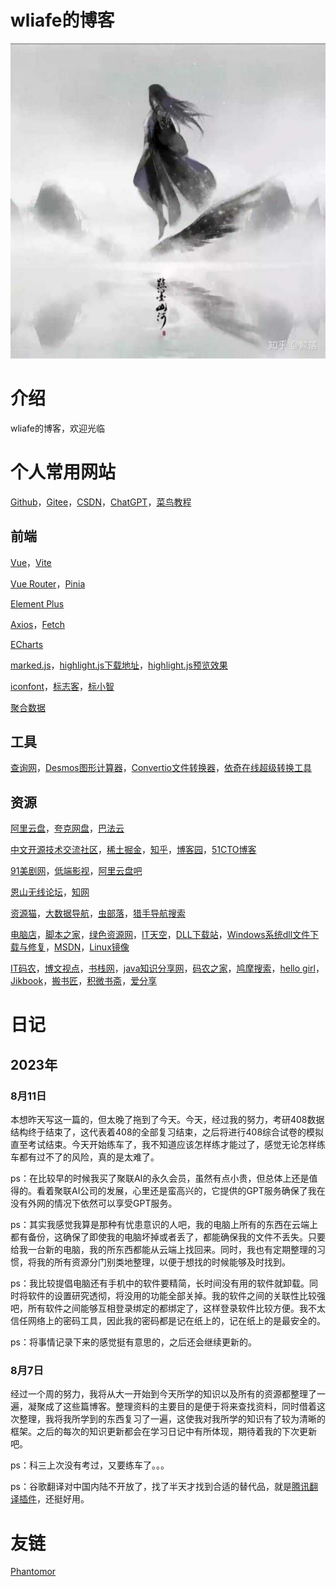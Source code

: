 # wliafe的博客

![wliafe头像](wliafe.jpg)

# 介绍

wliafe的博客，欢迎光临

# 个人常用网站

[Github](https://github.com/)，[Gitee](https://gitee.com/)，[CSDN](https://www.csdn.net/)，[ChatGPT](https://chat.openai.com/)，[菜鸟教程](https://www.runoob.com/)

## 前端

[Vue](https://cn.vuejs.org/)，[Vite](https://cn.vitejs.dev/)

[Vue Router](https://router.vuejs.org/zh/)，[Pinia](https://pinia.vuejs.org/zh/)

[Element Plus](https://element-plus.gitee.io/zh-CN/)

[Axios](https://www.axios-http.cn/)，[Fetch](https://developer.mozilla.org/zh-CN/docs/Web/API/Fetch_API/Using_Fetch)

[ECharts](https://echarts.apache.org/)

[marked.js](http://www.dagoogle.cn/n/745.html)，[highlight.js下载地址](https://highlightjs.org/)，[highlight.js预览效果](https://highlightjs.org/static/demo/)

[iconfont](https://www.iconfont.cn/)，[标志客](https://www.logomaker.com.cn/)，[标小智](https://www.logosc.cn/logo/favicon)

[聚合数据](https://www.juhe.cn/)

## 工具

[查询网](https://www.ip138.com/)，[Desmos图形计算器](https://www.desmos.com/)，[Convertio文件转换器](https://convertio.co/zh/)，[依奇在线超级转换工具](https://www.wdku.net/)

## 资源

[阿里云盘](https://www.aliyundrive.com/)，[夸克网盘](https://pan.quark.cn/)，[巴法云](https://cloud.bemfa.com/)

[中文开源技术交流社区](https://www.oschina.net/)，[稀土掘金](https://juejin.cn/)，[知乎](https://www.zhihu.com/)，[博客园](https://www.cnblogs.com/)，[51CTO博客](https://blog.51cto.com/)

[91美剧网](https://91mjw.tv/)，[低端影视](https://ddys.site/)，[阿里云盘吧](https://www.alipanba.com/)

[恩山无线论坛](https://www.right.com.cn/)，[知网](https://lib.bimuchachong.com/)

[资源猫](https://www.ziyuanm.com/)，[大数据导航](https://hao.199it.com/)，[虫部落](https://search.chongbuluo.com/)，[猎手导航搜索](http://www.lsdhss.com/)

[电脑店](https://u.diannaodian.com/)，[脚本之家](https://www.bookstack.cn/)，[绿色资源网](http://www.downcc.com/)，[IT天空](https://www.itsk.com/)，[DLL下载站](http://www.dllxz.com/)，[Windows系统dll文件下载与修复](https://www.wenjian.net/)，[MSDN](https://msdn.itellyou.cn/)，[Linux镜像](https://mirrors.ustc.edu.cn/help/index.html)

[IT码农](https://tanqingbo.cn/)，[博文视点](http://www.broadview.com.cn/)，[书栈网](https://www.bookstack.cn/)，[java知识分享网](http://www.java1234.com/)，[码农之家](https://www.xz577.com/)，[鸠摩搜索](https://www.jiumodiary.com/)，[hello girl](https://www.jqhtml.com/down/category/resources)，[Jikbook](https://jikbook.com/)，[搬书匠](http://www.banshujiang.cn/)，[积微书斋](https://www.aibooks.cc/)，[爱分享](https://www.ishare1.cn/)

# 日记

## 2023年

### 8月11日

本想昨天写这一篇的，但太晚了拖到了今天。今天，经过我的努力，考研408数据结构终于结束了，这代表着408的全部复习结束，之后将进行408综合试卷的模拟直至考试结束。今天开始练车了，我不知道应该怎样练才能过了，感觉无论怎样练车都有过不了的风险，真的是太难了。

ps：在比较早的时候我买了聚联AI的永久会员，虽然有点小贵，但总体上还是值得的。看着聚联AI公司的发展，心里还是蛮高兴的，它提供的GPT服务确保了我在没有外网的情况下依然可以享受GPT服务。

ps：其实我感觉我算是那种有忧患意识的人吧，我的电脑上所有的东西在云端上都有备份，这确保了即使我的电脑坏掉或者丢了，都能确保我的文件不丢失。只要给我一台新的电脑，我的所东西都能从云端上找回来。同时，我也有定期整理的习惯，将我的所有资源分门别类地整理，以便于想找的时候能够及时找到。

ps：我比较提倡电脑还有手机中的软件要精简，长时间没有用的软件就卸载。同时将软件的设置研究透彻，将没用的功能全部关掉。我的软件之间的关联性比较强吧，所有软件之间能够互相登录绑定的都绑定了，这样登录软件比较方便。我不太信任网络上的密码工具，因此我的密码都是记在纸上的，记在纸上的是最安全的。

ps：将事情记录下来的感觉挺有意思的，之后还会继续更新的。

### 8月7日

经过一个周的努力，我将从大一开始到今天所学的知识以及所有的资源都整理了一遍，凝聚成了这些篇博客。整理资料的主要目的是便于将来查找资料，同时借着这次整理，我将我所学到的东西复习了一遍，这使我对我所学的知识有了较为清晰的框架。之后的每次的知识更新都会在学习日记中有所体现，期待着我的下次更新吧。

ps：科三上次没有考过，又要练车了。。。

ps：谷歌翻译对中国内陆不开放了，找了半天才找到合适的替代品，就是[腾讯翻译插件](https://chrome.google.com/webstore/detail/%E8%85%BE%E8%AE%AF%E7%BF%BB%E8%AF%91/lkjkfecdnfjopaeaibboihfkmhdjmanm)，还挺好用。

# 友链

[Phantomor](https://phantomor.github.io/)